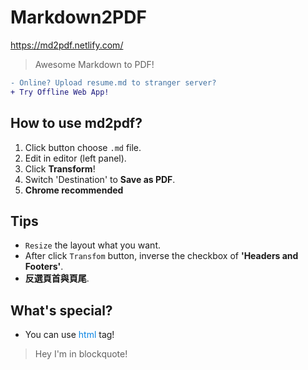 # Markdown2PDF 
https://md2pdf.netlify.com/

> Awesome Markdown to PDF!
```diff
- Online? Upload resume.md to stranger server?
+ Try Offline Web App!
```

## How to use md2pdf?
1. Click button choose `.md` file.
2. Edit in editor (left panel).
3. Click **Transform**!
4. Switch 'Destination' to **Save as PDF**.
4. **Chrome recommended**

## Tips
- `Resize` the layout what you want.
- After click `Transfom` button, inverse the checkbox of **'Headers and Footers'**. 
- **反選頁首與頁尾**.

## What's special?
- You can use <span style="color:#0984e3">html</span> tag!
<blockquote>Hey I'm in blockquote!</blockquote>

